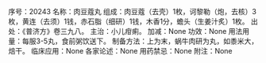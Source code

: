 序号：20243
名称：肉豆蔻丸
组成：肉豆蔻（去壳）1枚，诃黎勒（炮，去核）3枚，黄连（去须）1钱，赤石脂（细研）1钱，木香1分，蟾头（生姜汁炙）1枚。
出处：《普济方》卷三九八。
主治：小儿疳痢。
加减：None
功效：None
用法用量：每服3-5丸，食前粥饮送下。
制备方法：上为末，蜗牛肉研为丸，如黍米大，焙干。
临床应用：None
各家论述：None
用药禁忌：None
附注：None
